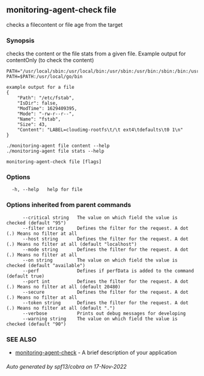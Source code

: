 ## monitoring-agent-check file

checks a filecontent or file age from the target

### Synopsis

checks the content or the file stats from a given file. 
	Example output for contentOnly (to check the content)
	
	PATH="/usr/local/sbin:/usr/local/bin:/usr/sbin:/usr/bin:/sbin:/bin:/usr/games:/usr/local/games:/snap/bin"
	PATH=$PATH:/usr/local/go/bin
	
	example output for a file
	{
		"Path": "/etc/fstab",
		"IsDir": false,
		"ModTime": 1629409395,
		"Mode": "-rw-r--r--",
		"Name": "fstab",
		"Size": 43,
		"Content": "LABEL=cloudimg-rootfs\t/\t ext4\tdefaults\t0 1\n"
	}

	./monitoring-agent file content --help
	./monitoring-agent file stats --help
	

```
monitoring-agent-check file [flags]
```

### Options

```
  -h, --help   help for file
```

### Options inherited from parent commands

```
      --critical string   The value on which field the value is checked (default "95")
      --filter string     Defines the filter for the request. A dot (.) Means no filter at all
      --host string       Defines the filter for the request. A dot (.) Means no filter at all (default "localhost")
      --mode string       Defines the filter for the request. A dot (.) Means no filter at all
      --on string         The value on which field the value is checked (default "available")
      --perf              Defines if perfData is added to the command (default true)
      --port int          Defines the filter for the request. A dot (.) Means no filter at all (default 20480)
      --secure            Defines the filter for the request. A dot (.) Means no filter at all
      --token string      Defines the filter for the request. A dot (.) Means no filter at all (default ".")
      --verbose           Prints out debug messages for developing
      --warning string    The value on which field the value is checked (default "90")
```

### SEE ALSO

* [monitoring-agent-check](monitoring-agent-check.md)	 - A brief description of your application

###### Auto generated by spf13/cobra on 17-Nov-2022

